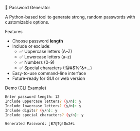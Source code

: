  🔐 Password Generator

A Python-based tool to generate strong, random passwords with customizable options.

 Features

- Choose password **length**
- Include or exclude:
  - ✅ Uppercase letters (A–Z)
  - ✅ Lowercase letters (a–z)
  - ✅ Numbers (0–9)
  - ✅ Special characters (!@#$%^&*...)
- Easy-to-use command-line interface
- Future-ready for GUI or web version

 Demo (CLI Example)

```bash
Enter password length: 12
Include uppercase letters? (y/n): y
Include lowercase letters? (y/n): y
Include digits? (y/n): y
Include special characters? (y/n): y

Generated Password: jB7@Tg!Qw2#L
